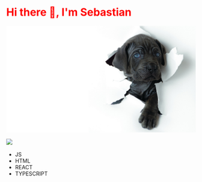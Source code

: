 
<p align="center">
<h1 style="color: red;">Hi there 👋, I'm Sebastian </h1>
</p>

![Dog](https://github.com/besthost86/besthost86/blob/master/R.jpeg)

![](https://img.shields.io/endpoint?label=HTML&style=for-the-badge&logo=appveyor)
* JS
* HTML
* REACT
* TYPESCRIPT
